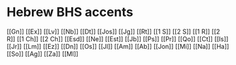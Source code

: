 # Hebrew BHS accents

[[Gn]]
[[Ex]]
[[Lv]]
[[Nb]]
[[Dt]]
[[Jos]]
[[Jg]]
[[Rt]]
[[1 S]]
[[2 S]]
[[1 R]]
[[2 R]]
[[1 Ch]]
[[2 Ch]]
[[Esd]]
[[Ne]]
[[Est]]
[[Jb]]
[[Ps]]
[[Pr]]
[[Qo]]
[[Ct]]
[[Is]]
[[Jr]]
[[Lm]]
[[Ez]]
[[Dn]]
[[Os]]
[[Jl]]
[[Am]]
[[Ab]]
[[Jon]]
[[Mi]]
[[Na]]
[[Ha]]
[[So]]
[[Ag]]
[[Za]]
[[Ml]]
